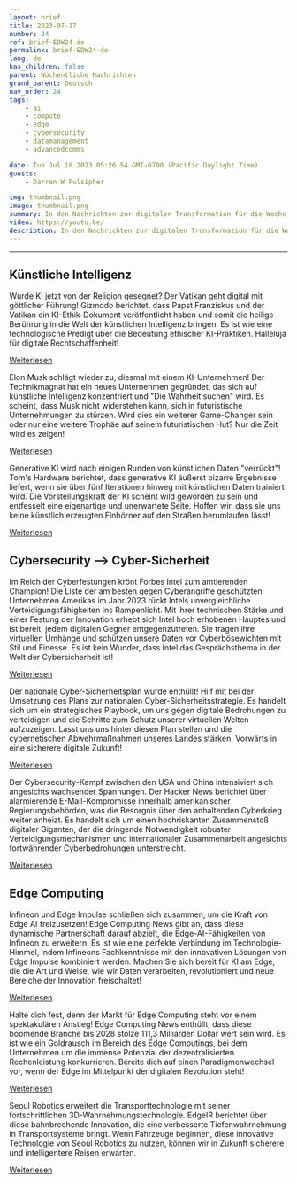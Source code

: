 ```yaml
---
layout: brief
title: 2023-07-17
number: 24
ref: brief-EDW24-de
permalink: brief-EDW24-de
lang: de
has_children: false
parent: Wöchentliche Nachrichten
grand_parent: Deutsch
nav_order: 24
tags:
    - ai
    - compute
    - edge
    - cybersecurity
    - datamanagement
    - advancedcomms

date: Tue Jul 18 2023 05:26:54 GMT-0700 (Pacific Daylight Time)
guests:
    - Darren W Pulsipher

img: thumbnail.png
image: thumbnail.png
summary: In den Nachrichten zur digitalen Transformation für die Woche vom 17. Juli 2023 bietet Papst Franziskus Richtlinien zur Ethik der Künstlichen Intelligenz an, Intel bleibt Amerikas Cyber-Festung und der Markt für Edge Computing steht vor einer steilen Entwicklung!
video: https://youtu.be/
description: In den Nachrichten zur digitalen Transformation für die Woche vom 17. Juli 2023 bietet Papst Franziskus Richtlinien zur Ethik der Künstlichen Intelligenz an, Intel bleibt Amerikas Cyber-Festung und der Markt für Edge Computing steht vor einer steilen Entwicklung!
---
```






---

## Künstliche Intelligenz

Wurde KI jetzt von der Religion gesegnet? Der Vatikan geht digital mit göttlicher Führung! Gizmodo berichtet, dass Papst Franziskus und der Vatikan ein KI-Ethik-Dokument veröffentlicht haben und somit die heilige Berührung in die Welt der künstlichen Intelligenz bringen. Es ist wie eine technologische Predigt über die Bedeutung ethischer KI-Praktiken. Halleluja für digitale Rechtschaffenheit!

[Weiterlesen](https://gizmodo.com/pope-francis-vatican-releases-ai-ethics-1850583076)

Elon Musk schlägt wieder zu, diesmal mit einem KI-Unternehmen! Der Technikmagnat hat ein neues Unternehmen gegründet, das sich auf künstliche Intelligenz konzentriert und "Die Wahrheit suchen" wird. Es scheint, dass Musk nicht widerstehen kann, sich in futuristische Unternehmungen zu stürzen. Wird dies ein weiterer Game-Changer sein oder nur eine weitere Trophäe auf seinem futuristischen Hut? Nur die Zeit wird es zeigen!

[Weiterlesen](https://www.cnn.com/2023/07/12/tech/elon-musk-ai-company/index.html)

Generative KI wird nach einigen Runden von künstlichen Daten "verrückt"! Tom's Hardware berichtet, dass generative KI äußerst bizarre Ergebnisse liefert, wenn sie über fünf Iterationen hinweg mit künstlichen Daten trainiert wird. Die Vorstellungskraft der KI scheint wild geworden zu sein und entfesselt eine eigenartige und unerwartete Seite. Hoffen wir, dass sie uns keine künstlich erzeugten Einhörner auf den Straßen herumlaufen lässt!

[Weiterlesen](https://www.tomshardware.com/news/generative-ai-goes-mad-when-trained-on-artificial-data-over-five-times)

## Cybersecurity --> Cyber-Sicherheit

Im Reich der Cyberfestungen krönt Forbes Intel zum amtierenden Champion! Die Liste der am besten gegen Cyberangriffe geschützten Unternehmen Amerikas im Jahr 2023 rückt Intels unvergleichliche Verteidigungsfähigkeiten ins Rampenlicht. Mit ihrer technischen Stärke und einer Festung der Innovation erhebt sich Intel hoch erhobenen Hauptes und ist bereit, jedem digitalen Gegner entgegenzutreten. Sie tragen ihre virtuellen Umhänge und schützen unsere Daten vor Cyberbösewichten mit Stil und Finesse. Es ist kein Wunder, dass Intel das Gesprächsthema in der Welt der Cybersicherheit ist!

[Weiterlesen](https://www.forbes.com/sites/hnewman/2023/06/08/meet-americas-most-cybersecure-companies-2023/?sh=dd8bc202cf60)

Der nationale Cyber-Sicherheitsplan wurde enthüllt! Hilf mit bei der Umsetzung des Plans zur nationalen Cyber-Sicherheitsstrategie. Es handelt sich um ein strategisches Playbook, um uns gegen digitale Bedrohungen zu verteidigen und die Schritte zum Schutz unserer virtuellen Welten aufzuzeigen. Lasst uns uns hinter diesen Plan stellen und die cybernetischen Abwehrmaßnahmen unseres Landes stärken. Vorwärts in eine sicherere digitale Zukunft!

[Weiterlesen](https://www.helpnetsecurity.com/2023/07/13/national-cybersecurity-strategy-implementation-plan-published/)

Der Cybersecurity-Kampf zwischen den USA und China intensiviert sich angesichts wachsender Spannungen. Der Hacker News berichtet über alarmierende E-Mail-Kompromisse innerhalb amerikanischer Regierungsbehörden, was die Besorgnis über den anhaltenden Cyberkrieg weiter anheizt. Es handelt sich um einen hochriskanten Zusammenstoß digitaler Giganten, der die dringende Notwendigkeit robuster Verteidigungsmechanismen und internationaler Zusammenarbeit angesichts fortwährender Cyberbedrohungen unterstreicht.

[Weiterlesen](https://thehackernews.com/2023/07/us-government-agencies-emails.html)

## Edge Computing

Infineon und Edge Impulse schließen sich zusammen, um die Kraft von Edge AI freizusetzen! Edge Computing News gibt an, dass diese dynamische Partnerschaft darauf abzielt, die Edge-AI-Fähigkeiten von Infineon zu erweitern. Es ist wie eine perfekte Verbindung im Technologie-Himmel, indem Infineons Fachkenntnisse mit den innovativen Lösungen von Edge Impulse kombiniert werden. Machen Sie sich bereit für KI am Edge, die die Art und Weise, wie wir Daten verarbeiten, revolutioniert und neue Bereiche der Innovation freischaltet!

[Weiterlesen](https://www.edgecomputing-news.com/2023/07/10/infineon-partners-with-edge-impulse-to-extend-its-edge-ai-capabilities/)

Halte dich fest, denn der Markt für Edge Computing steht vor einem spektakulären Anstieg! Edge Computing News enthüllt, dass diese boomende Branche bis 2028 stolze 111,3 Milliarden Dollar wert sein wird. Es ist wie ein Goldrausch im Bereich des Edge Computings, bei dem Unternehmen um die immense Potenzial der dezentralisierten Rechenleistung konkurrieren. Bereite dich auf einen Paradigmenwechsel vor, wenn der Edge im Mittelpunkt der digitalen Revolution steht!

[Weiterlesen](https://www.edgecomputing-news.com/2023/07/10/edge-computing-market-to-be-worth-111-3-billion-by-2028/)

Seoul Robotics erweitert die Transporttechnologie mit seiner fortschrittlichen 3D-Wahrnehmungstechnologie. EdgeIR berichtet über diese bahnbrechende Innovation, die eine verbesserte Tiefenwahrnehmung in Transportsysteme bringt. Wenn Fahrzeuge beginnen, diese innovative Technologie von Seoul Robotics zu nutzen, können wir in Zukunft sicherere und intelligentere Reisen erwarten.

[Weiterlesen](https://www.edgeir.com/seoul-robotics-develops-3d-perception-tech-to-boost-transportation-systems-20230711)


